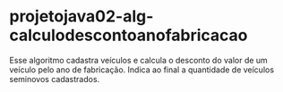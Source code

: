 # projetojava02-alg-calculodescontoanofabricacao
Esse algoritmo cadastra veículos e calcula o desconto do valor de um veículo pelo ano de fabricação. Indica ao final a quantidade de veículos seminovos cadastrados. 

